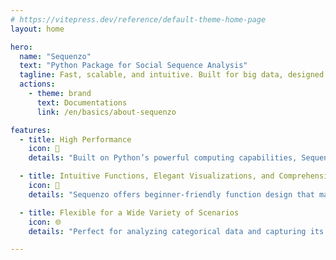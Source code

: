 ```yaml
---
# https://vitepress.dev/reference/default-theme-home-page
layout: home

hero:
  name: "Sequenzo"
  text: "Python Package for Social Sequence Analysis"
  tagline: Fast, scalable, and intuitive. Built for big data, designed for every discipline in social sciences.
  actions:
    - theme: brand
      text: Documentations
      link: /en/basics/about-sequenzo

features:
  - title: High Performance
    icon: 🚀
    details: "Built on Python’s powerful computing capabilities, Sequenzo runs more than 8× faster than R-based tools and continues to handle larger datasets efficiently when R reaches its limits."

  - title: Intuitive Functions, Elegant Visualizations, and Comprehensive Tutorials
    icon: 🎯
    details: "Sequenzo offers beginner-friendly function design that makes complex sequence analysis easy to start with; a wide range of visualization tools to clearly present patterns; and detailed tutorials that guide you step by step from basic concepts to advanced applications."

  - title: Flexible for a Wide Variety of Scenarios
    icon: 🌐
    details: "Perfect for analyzing categorical data and capturing its evolution across research, policy, or business."

---
```


